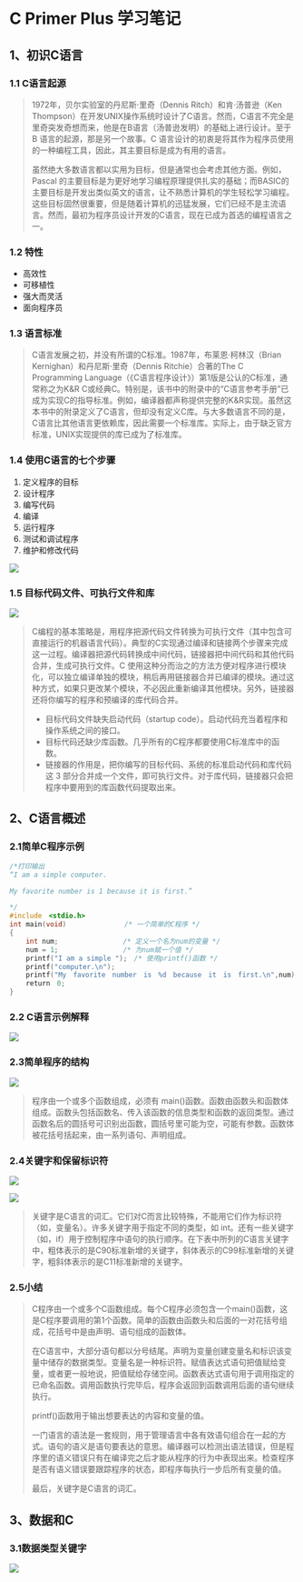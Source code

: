 # C Primer Plus 学习笔记



## 1、初识C语言

### 1.1 C语言起源

> 1972年，贝尔实验室的丹尼斯·里奇（Dennis Ritch）和肯·汤普逊（Ken Thompson）在开发UNIX操作系统时设计了C语言。然而，C语言不完全是里奇突发奇想而来，他是在B语言（汤普逊发明）的基础上进行设计。至于 B 语言的起源，那是另一个故事。C 语言设计的初衷是将其作为程序员使用的一种编程工具，因此，其主要目标是成为有用的语言。
>
> 虽然绝大多数语言都以实用为目标，但是通常也会考虑其他方面。例如，Pascal 的主要目标是为更好地学习编程原理提供扎实的基础；而BASIC的主要目标是开发出类似英文的语言，让不熟悉计算机的学生轻松学习编程。这些目标固然很重要，但是随着计算机的迅猛发展，它们已经不是主流语言。然而，最初为程序员设计开发的C语言，现在已成为首选的编程语言之一。

### 1.2 特性

- 高效性
- 可移植性
- 强大而灵活
- 面向程序员

### 1.3 语言标准

> C语言发展之初，并没有所谓的C标准。1987年，布莱恩·柯林汉（Brian Kernighan）和丹尼斯·里奇（Dennis Ritchie）合著的The C Programming Language（《C语言程序设计》）第1版是公认的C标准，通常称之为K&R C或经典C。特别是，该书中的附录中的“C语言参考手册”已成为实现C的指导标准。例如，编译器都声称提供完整的K&R实现。虽然这本书中的附录定义了C语言，但却没有定义C库。与大多数语言不同的是，C语言比其他语言更依赖库，因此需要一个标准库。实际上，由于缺乏官方标准，UNIX实现提供的库已成为了标准库。

### 1.4 使用C语言的七个步骤

1. 定义程序的目标
2. 设计程序
3. 编写代码
4. 编译
5. 运行程序
6. 测试和调试程序
7. 维护和修改代码

![](D:\typoraprogram\编程语言基础\Images\编程七个步骤.png)

### 1.5 目标代码文件、可执行文件和库

![](D:\typoraprogram\编程语言基础\Images\目标代码文件、可执行文件和库.png)

> C编程的基本策略是，用程序把源代码文件转换为可执行文件（其中包含可直接运行的机器语言代码）。典型的C实现通过编译和链接两个步骤来完成这一过程。编译器把源代码转换成中间代码，链接器把中间代码和其他代码合并，生成可执行文件。C 使用这种分而治之的方法方便对程序进行模块化，可以独立编译单独的模块，稍后再用链接器合并已编译的模块。通过这种方式，如果只更改某个模块，不必因此重新编译其他模块。另外，链接器还将你编写的程序和预编译的库代码合并。
>
> - 目标代码文件缺失启动代码（startup code）。启动代码充当着程序和操作系统之间的接口。
> - 目标代码还缺少库函数。几乎所有的C程序都要使用C标准库中的函数。
> - 链接器的作用是，把你编写的目标代码、系统的标准启动代码和库代码这 3 部分合并成一个文件，即可执行文件。对于库代码，链接器只会把程序中要用到的库函数代码提取出来。

## 2、C语言概述

### 2.1简单C程序示例

```c
/*打印输出
“I am a simple computer.

My favorite number is 1 because it is first.”

*/
#include　<stdio.h>
int main(void)　　　　　　　　 /* 一个简单的C程序 */
{
    int num;　　　　　　　　　 /* 定义一个名为num的变量 */
    num = 1;　　　　　　　　　 /* 为num赋一个值 */
    printf("I am a simple ");　/* 使用printf()函数 */
    printf("computer.\n");
    printf("My　favorite　number　is　%d　because　it　is　first.\n",num);
    return　0;
}
```

### 2.2 C语言示例解释

![](D:\typoraprogram\编程语言基础\Images\C语言示例解释.png)

### 2.3简单程序的结构

![](D:\typoraprogram\编程语言基础\Images\简单程序的结构.png)

> 程序由一个或多个函数组成，必须有 main()函数。函数由函数头和函数体组成。函数头包括函数名、传入该函数的信息类型和函数的返回类型。通过函数名后的圆括号可识别出函数，圆括号里可能为空，可能有参数。函数体被花括号括起来，由一系列语句、声明组成。

### 2.4关键字和保留标识符

![](D:\typoraprogram\编程语言基础\Images\关键字和保留标识符1.png)

![](D:\typoraprogram\编程语言基础\Images\关键字和保留标识符2.png)

> 关键字是C语言的词汇。它们对C而言比较特殊，不能用它们作为标识符（如，变量名）。许多关键字用于指定不同的类型，如 int。还有一些关键字（如，if）用于控制程序中语句的执行顺序。在下表中所列的C语言关键字中，粗体表示的是C90标准新增的关键字，斜体表示的C99标准新增的关键字，粗斜体表示的是C11标准新增的关键字。

### 2.5小结

> C程序由一个或多个C函数组成。每个C程序必须包含一个main()函数，这是C程序要调用的第1个函数。简单的函数由函数头和后面的一对花括号组成，花括号中是由声明、语句组成的函数体。
>
> 在C语言中，大部分语句都以分号结尾。声明为变量创建变量名和标识该变量中储存的数据类型。变量名是一种标识符。赋值表达式语句把值赋给变量，或者更一般地说，把值赋给存储空间。函数表达式语句用于调用指定的已命名函数。调用函数执行完毕后，程序会返回到函数调用后面的语句继续执行。
>
> printf()函数用于输出想要表达的内容和变量的值。
>
> 一门语言的语法是一套规则，用于管理语言中各有效语句组合在一起的方式。语句的语义是语句要表达的意思。编译器可以检测出语法错误，但是程序里的语义错误只有在编译完之后才能从程序的行为中表现出来。检查程序是否有语义错误要跟踪程序的状态，即程序每执行一步后所有变量的值。
>
> 最后，关键字是C语言的词汇。

## 3、数据和C

### 3.1数据类型关键字

![](D:\typoraprogram\编程语言基础\Images\数据类型关键字.png)